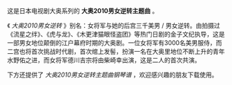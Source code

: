 

这是日本电视剧大奥系列的 **大奥2010男女逆转主题曲** 。

《 _大奥2010男女逆转_ 》别名：女将军与她的后宫三千美男 /
男女逆转。由拍摄过《流星之绊》、《虎与龙》、《木更津猫眼怪盗团》等热门日剧的金子文纪执导，这是一部男女地位颠倒的江户幕府时期的大奥剧。一位女将军有3000名美男服侍，而二宫也将首次挑战时代剧，首次绾上发髻，扮演一名在大奥里地位不断上升的青年水野佑之进，而女将军德川吉宗将由柴崎幸出演，这是二人的首次共演。

下方还提供了 _大奥2010男女逆转主题曲钢琴谱_ ，欢迎感兴趣的朋友下载使用。

